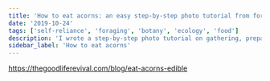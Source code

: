 ```yaml
---
title: 'How to eat acorns: an easy step-by-step photo tutorial from forest to table'
date: '2019-10-24'
tags: ['self-reliance', 'foraging', 'botany', 'ecology', 'food']
description: 'I wrote a step-by-step photo tutorial on gathering, preparing, preserving, and—yes—eating acorns.'
sidebar_label: 'How to eat acorns'
---
```


https://thegoodliferevival.com/blog/eat-acorns-edible